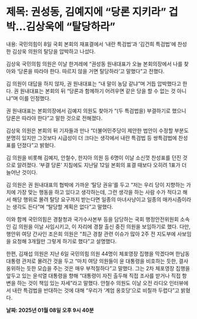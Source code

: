 # **제목: 권성동, 김예지에 “당론 지키라” 겁박…김상욱에 “탈당하라”**

  내용: 국민의힘이 8일 국회 본회의 재표결에서 ‘내란 특검법’과 ‘김건희 특검법’에 찬성한 김상욱 의원의 탈당을 압박하고 나섰다. 

김상욱 국민의힘 의원은 이날 한겨레에 “권성동 원내대표가 오늘 본회의장에서 나를 찾아와 ‘당론을 따라야 한다. 따르지 않을 거면 탈당하라’고 말했다”고 전했다. 

김 의원이 대답을 하지 않자, 권 원내대표는 “내 말이 농담 같냐”며 거듭 압박했다고 한다. 권 원내대표는 본회의 뒤 “당론과 함께하기 어려우면 같은 당을 할 수 없는 것 아니냐”며 이를 인정했다.

권 원내대표는 본회의장에서 김예지 의원도 찾아가 “(두 특검법을) 부결하기로 했으니 당론은 따라야 한다”고 말한 것으로 전해졌다. 

김상욱 의원은 본회의 뒤 기자들과 만나 “더불어민주당이 제안한 법안이 수정할 부분도 분명히 있지만 그것보다 시급성이 더 크다는 생각에서 내란 특검법 등 쌍특검법에 찬성표를 던졌다”고 밝혔다. 

김 의원을 비롯해 김예지, 안철수, 한지아 의원 등 6명이 이날 소신껏 찬성표를 던진 것으로 알려졌다. ‘부결 당론’ 지침에도 지난달 12일 본회의 표결 때보다 오히려 1표가 더 늘어난 것이다.

김 의원은 권 원내대표의 협박에 가까운 ‘탈당 권유’를 두고 “저는 우리 당이 지향하는 가치에 가장 맞는 행동을 하고 있다고 생각하는데, 그런 생각을 하는 사람 수가 적다고 해서 해당 행위로 몰려 탈당 요구까지 받는다면 일종의 마녀사냥이고 일종의 매카시즘이라는 생각도 든다”며 “탈당할 계획은 없다”고 말했다.

이와 함께 국민의힘은 경찰청과 국가수사본부 등을 담당하는 국회 행정안전위원회 소속인 김 의원을 이날 사임시키고, 이 자리에 경찰 출신 중진 의원을 보임하기로 했다. 다만, 행안위 여당 간사인 조은희 의원은 “최근 경찰 관련 이슈가 많아 2주 전 지도부에 사보임을 요청해 3개월만 그렇게 하기로 했다”고 설명했다.

한편, 김재섭 의원은 지난 6일 국민의힘 의원 44명이 체포영장 집행을 막겠다며 한남동 대통령 관저로 몰려간 것을 두고 “마치 여당 의원들이 윤 대통령을 비호하는 듯한, 결사옹위하는 듯한 모습을 주는 것은 매우 부적절하다”고 말했다. 그는 2차 체포영장 집행을 앞두고 있는 윤석열 대통령을 향해 “대통령이 자진 출두해 직접 조사를 받거나 직접 항변을 하는 것이 책임 있는 자세”라고 말했다. 안철수 의원도 이날 오전 라디오 인터뷰에서 내란 특검법을 반대하는 것에 대해 “우리가 ‘계엄 옹호당’으로 비칠까 두렵다”고 밝혔다.

  **날짜: 2025년 01월 08일 오후 9시 40분**